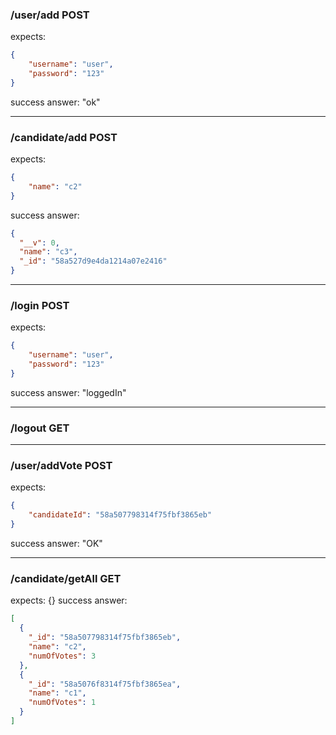 ### /user/add POST

expects:
```JSON
{
	"username": "user",
	"password": "123"
}
```
success answer: "ok"
___

### /candidate/add POST

expects:
```JSON
{
	"name": "c2"
}
```
success answer:
```JSON
{
  "__v": 0,
  "name": "c3",
  "_id": "58a527d9e4da1214a07e2416"
}
```
___

### /login POST

expects:
```JSON
{
	"username": "user",
	"password": "123"
}
```
success answer:
"loggedIn"
___

### /logout GET

___

### /user/addVote POST

expects:
```JSON
{
	"candidateId": "58a507798314f75fbf3865eb"
}
```
success answer:
"OK"
___

### /candidate/getAll GET

expects: {}
success answer:
```JSON
[
  {
    "_id": "58a507798314f75fbf3865eb",
    "name": "c2",
    "numOfVotes": 3
  },
  {
    "_id": "58a5076f8314f75fbf3865ea",
    "name": "c1",
    "numOfVotes": 1
  }
]
```